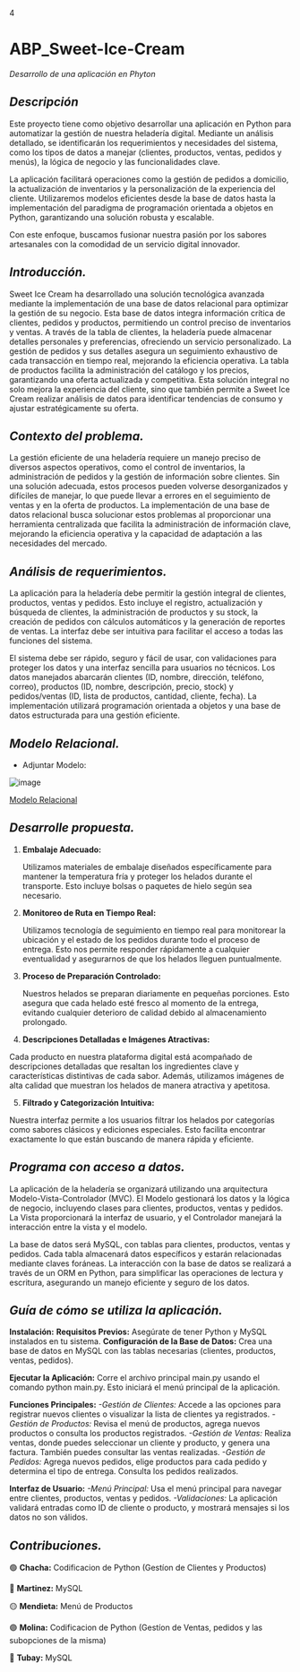 4
# ABP_Sweet-Ice-Cream
_Desarrollo de una aplicación en Phyton_
## *Descripción*
   Este proyecto tiene como objetivo desarrollar una aplicación en Python para automatizar la gestión de nuestra heladería digital. Mediante un análisis detallado, se identificarán los requerimientos y necesidades del sistema, como los tipos de datos a manejar (clientes, productos, ventas, pedidos y menús), la lógica de negocio y las funcionalidades clave.

La aplicación facilitará operaciones como la gestión de pedidos a domicilio, la actualización de inventarios y la personalización de la experiencia del cliente. Utilizaremos modelos eficientes desde la base de datos hasta la implementación del paradigma de programación orientada a objetos en Python, garantizando una solución robusta y escalable.

Con este enfoque, buscamos fusionar nuestra pasión por los sabores artesanales con la comodidad de un servicio digital innovador.

## *Introducción.*
   Sweet Ice Cream ha desarrollado una solución tecnológica avanzada mediante la implementación de una base de datos relacional para optimizar la gestión de su negocio. Esta base de datos integra información crítica de clientes, pedidos y productos, permitiendo un control preciso de inventarios y ventas. A través de la tabla de clientes, la heladería puede almacenar detalles personales y preferencias, ofreciendo un servicio personalizado. La gestión de pedidos y sus detalles asegura un seguimiento exhaustivo de cada transacción en tiempo real, mejorando la eficiencia operativa. La tabla de productos facilita la administración del catálogo y los precios, garantizando una oferta actualizada y competitiva. Esta solución integral no solo mejora la experiencia del cliente, sino que también permite a Sweet Ice Cream realizar análisis de datos para identificar tendencias de consumo y ajustar estratégicamente su oferta.

## *Contexto del problema.*
   La gestión eficiente de una heladería requiere un manejo preciso de diversos aspectos operativos, como el control de inventarios, la administración de pedidos y la gestión de información sobre clientes. Sin una solución adecuada, estos procesos pueden volverse desorganizados y difíciles de manejar, lo que puede llevar a errores en el seguimiento de ventas y en la oferta de productos. La implementación de una base de datos relacional busca solucionar estos problemas al proporcionar una herramienta centralizada que facilita la administración de información clave, mejorando la eficiencia operativa y la capacidad de adaptación a las necesidades del mercado.

## *Análisis de requerimientos.*
   La aplicación para la heladería debe permitir la gestión integral de clientes, productos, ventas y pedidos. Esto incluye el registro, actualización y búsqueda de clientes, la administración de productos y su stock, la creación de pedidos con cálculos automáticos y la generación de reportes de ventas. La interfaz debe ser intuitiva para facilitar el acceso a todas las funciones del sistema.

   El sistema debe ser rápido, seguro y fácil de usar, con validaciones para proteger los datos y una interfaz sencilla para usuarios no técnicos. Los datos manejados abarcarán clientes (ID, nombre, dirección, teléfono, correo), productos (ID, nombre, descripción, precio, stock) y pedidos/ventas (ID, lista de productos, cantidad, cliente, fecha). La implementación utilizará programación orientada a objetos y una base de datos estructurada para una gestión eficiente.


## *Modelo Relacional.*

- Adjuntar Modelo:

![image](https://github.com/NatalinMartinez/ABP_Sweet-Ice-Cream/assets/173188151/23518a05-3124-4340-a1d6-8908a34eb707)

[Modelo Relacional](https://github.com/NatalinMartinez/ABP_Sweet-Ice-Cream/tree/main/ABP)

## *Desarrolle propuesta.*

1. **Embalaje Adecuado:**  

   Utilizamos materiales de embalaje diseñados específicamente para mantener la temperatura fría y proteger los helados durante el transporte. Esto incluye bolsas o paquetes de hielo según sea necesario.

2. **Monitoreo de Ruta en Tiempo Real:**  

   Utilizamos tecnología de seguimiento en tiempo real para monitorear la ubicación y el estado de los pedidos durante todo el proceso de entrega. Esto nos permite responder rápidamente a cualquier eventualidad y asegurarnos de que los helados lleguen puntualmente.

3. **Proceso de Preparación Controlado:**  

   Nuestros helados se preparan diariamente en pequeñas porciones. Esto asegura que cada helado esté fresco al momento de la entrega, evitando cualquier deterioro de calidad debido al almacenamiento prolongado.

 4. **Descripciones Detalladas e Imágenes Atractivas:**   

   Cada producto en nuestra plataforma digital está acompañado de descripciones detalladas que resaltan los ingredientes clave y características distintivas de cada sabor. Además, utilizamos imágenes de alta calidad que muestran los helados de manera atractiva y apetitosa.

 5. **Filtrado y Categorización Intuitiva:**   

   Nuestra interfaz permite a los usuarios filtrar los helados por categorías como sabores clásicos y ediciones especiales. Esto facilita encontrar exactamente lo que están buscando de manera rápida y eficiente.


## *Programa con acceso a datos.*
   La aplicación de la heladería se organizará utilizando una arquitectura Modelo-Vista-Controlador (MVC). El Modelo gestionará los datos y la lógica de negocio, incluyendo clases para clientes, productos, ventas y pedidos. La Vista proporcionará la interfaz de usuario, y el Controlador manejará la interacción entre la vista y el modelo.

   La base de datos será MySQL, con tablas para clientes, productos, ventas y pedidos. Cada tabla almacenará datos específicos y estarán relacionadas mediante claves foráneas. La interacción con la base de datos se realizará a través de un ORM en Python, para simplificar las operaciones de lectura y escritura, asegurando un manejo eficiente y seguro de los datos.

## *Guía de cómo se utiliza la aplicación.*

**Instalación:**
   **Requisitos Previos:** Asegúrate de tener Python y MySQL instalados en tu sistema.
   **Configuración de la Base de Datos:** Crea una base de datos en MySQL con las tablas necesarias (clientes, productos, ventas, pedidos).

**Ejecutar la Aplicación:** 
   Corre el archivo principal main.py usando el comando python main.py. Esto iniciará el menú principal de la aplicación.

**Funciones Principales:**
   _-Gestión de Clientes:_ Accede a las opciones para registrar nuevos clientes o visualizar la lista de clientes ya registrados.
   _-Gestión de Productos:_ Revisa el menú de productos, agrega nuevos productos o consulta los productos registrados.
   _-Gestión de Ventas:_ Realiza ventas, donde puedes seleccionar un cliente y producto, y genera una factura. También puedes consultar las ventas realizadas.
   _-Gestión de Pedidos:_ Agrega nuevos pedidos, elige productos para cada pedido y determina el tipo de entrega. Consulta los pedidos realizados.

**Interfaz de Usuario:**
   _-Menú Principal:_ Usa el menú principal para navegar entre clientes, productos, ventas y pedidos.
   _-Validaciones:_ La aplicación validará entradas como ID de cliente o producto, y mostrará mensajes si los datos no son válidos.

## *Contribuciones.*
🟢 **Chacha:** Codificacion de Python (Gestíon de Clientes y Productos)

🔵 **Martinez:** MySQL

🟡 **Mendieta:** Menú de Productos 

🟣 **Molina:** Codificacion de Python (Gestíon de Ventas, pedidos y las subopciones de la misma)

🔴 **Tubay:** MySQL
